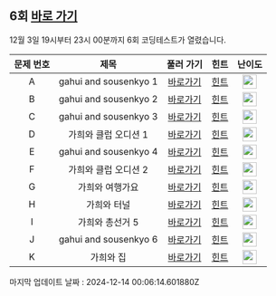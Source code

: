 ## 6회 [바로 가기](https://www.acmicpc.net/contest/view/1201)
12월 3일 19시부터 23시 00분까지 6회 코딩테스트가 열렸습니다.

|문제 번호|제목|풀러 가기|힌트|난이도|
|:------:|:-------------:|:-----:|:-----:|:-----:|
|A|gahui and sousenkyo 1|[바로가기](https://www.acmicpc.net/problem/30791)|[힌트](https://github.com/cdog-gh/gh_coding_test/tree/main/6/01)| <img height="25px" width="25px" src="https://static.solved.ac/tier_small/2.svg"></img> |
|B|gahui and sousenkyo 2|[바로가기](https://www.acmicpc.net/problem/30792)|[힌트](https://github.com/cdog-gh/gh_coding_test/tree/main/6/02)| <img height="25px" width="25px" src="https://static.solved.ac/tier_small/3.svg"></img> |
|C|gahui and sousenkyo 3|[바로가기](https://www.acmicpc.net/problem/30793)|[힌트](https://github.com/cdog-gh/gh_coding_test/tree/main/6/03)| <img height="25px" width="25px" src="https://static.solved.ac/tier_small/2.svg"></img> |
|D|가희와 클럽 오디션 1|[바로가기](https://www.acmicpc.net/problem/30794)|[힌트](https://github.com/cdog-gh/gh_coding_test/tree/main/6/04)| <img height="25px" width="25px" src="https://static.solved.ac/tier_small/2.svg"></img> |
|E|gahui and sousenkyo 4|[바로가기](https://www.acmicpc.net/problem/30796)|[힌트](https://github.com/cdog-gh/gh_coding_test/tree/main/6/05)| <img height="25px" width="25px" src="https://static.solved.ac/tier_small/7.svg"></img> |
|F|가희와 클럽 오디션 2|[바로가기](https://www.acmicpc.net/problem/30801)|[힌트](https://github.com/cdog-gh/gh_coding_test/tree/main/6/06)| <img height="25px" width="25px" src="https://static.solved.ac/tier_small/11.svg"></img> |
|G|가희와 여행가요|[바로가기](https://www.acmicpc.net/problem/30797)|[힌트](https://github.com/cdog-gh/gh_coding_test/tree/main/6/07)| <img height="25px" width="25px" src="https://static.solved.ac/tier_small/12.svg"></img> |
|H|가희와 터널|[바로가기](https://www.acmicpc.net/problem/30799)|[힌트](https://github.com/cdog-gh/gh_coding_test/tree/main/6/08)| <img height="25px" width="25px" src="https://static.solved.ac/tier_small/14.svg"></img> |
|I|가희와 총선거 5|[바로가기](https://www.acmicpc.net/problem/30795)|[힌트](https://github.com/cdog-gh/gh_coding_test/tree/main/6/09)| <img height="25px" width="25px" src="https://static.solved.ac/tier_small/13.svg"></img> |
|J|gahui and sousenkyo 6|[바로가기](https://www.acmicpc.net/problem/30798)|[힌트](https://github.com/cdog-gh/gh_coding_test/tree/main/6/10)| <img height="25px" width="25px" src="https://static.solved.ac/tier_small/16.svg"></img> |
|K|가희와 집|[바로가기](https://www.acmicpc.net/problem/30800)|[힌트](https://github.com/cdog-gh/gh_coding_test/tree/main/6/11)| <img height="25px" width="25px" src="https://static.solved.ac/tier_small/19.svg"></img> |

마지막 업데이트 날짜 : 2024-12-14 00:06:14.601880Z